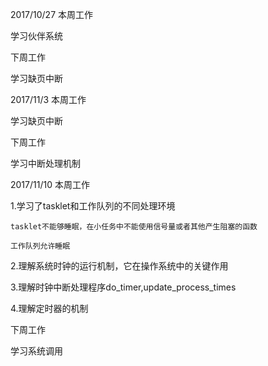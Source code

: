 2017/10/27 本周工作

学习伙伴系统

下周工作

学习缺页中断

2017/11/3 本周工作

学习缺页中断

下周工作

学习中断处理机制

2017/11/10 本周工作

1.学习了tasklet和工作队列的不同处理环境

    tasklet不能够睡眠，在小任务中不能使用信号量或者其他产生阻塞的函数

    工作队列允许睡眠

2.理解系统时钟的运行机制，它在操作系统中的关键作用

3.理解时钟中断处理程序do_timer,update_process_times

4.理解定时器的机制

下周工作

学习系统调用
